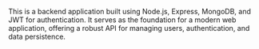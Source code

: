 This is a backend application built using Node.js, Express, MongoDB, and JWT for authentication. It serves as the foundation for a modern web application, offering a robust API for managing users, authentication, and data persistence.